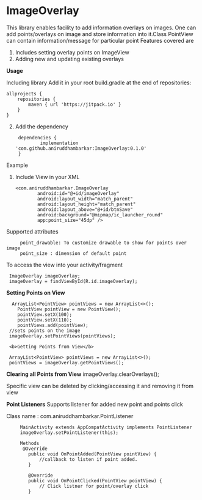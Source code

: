 # ImageOverlay
This library enables facility to add information overlays on images. One can add points/overlays on image and store information into it.Class PointView can contain information/message for particular point 
Features covered are
1. Includes setting overlay points on ImageView
2. Adding new and updating existing overlays

<b>Usage</b>

Including library 
Add it in your root build.gradle at the end of repositories:
	
	allprojects {
		repositories {
			maven { url 'https://jitpack.io' }
		}
	}
	

2. Add the dependency


		dependencies {
	        	implementation 'com.github.aniruddhambarkar:ImageOverlay:0.1.0'
		}


Example
1.  Include View in your XML

		<com.aniruddhambarkar.ImageOverlay
        		android:id="@+id/imageOverlay"
        		android:layout_width="match_parent"
        		android:layout_height="match_parent"
        		android:layout_above="@+id/btnSave"
        		android:background="@mipmap/ic_launcher_round"
        		app:point_size="45dp" />
			
        
 Supported attributes
 
		 point_drawable: To customize drawable to show for points over image
		 point_size : dimension of default point
		 
 
 To access the view into your activity/fragment
 
 
	 ImageOverlay imageOverlay;
	 imageOverlay = findViewById(R.id.imageOverlay);

 <b>Setting Points on View</b>

	  ArrayList<PointView> pointViews = new ArrayList<>();
		PointView pointView = new PointView();
		pointView.setX(100);
		pointView.setX(110);
		pointViews.add(pointView);
	 //sets points on the image
	 imageOverlay.setPointViews(pointViews);

	 <b>Getting Points from View</b>

	 ArrayList<PointView> pointViews = new ArrayList<>();
	 pointViews = imageOverlay.getPointViews();

<b>Clearing all Points from View</b>
	 imageOverlay.clearOverlays();
 
 Specific view can be deleted by clicking/accessing it and removing it from view
 
<b> Point Listeners</b>
 Supports listener for added new point and points click
 
 Class name : com.aniruddhambarkar.PointListener
 
		 MainActivity extends AppCompatActivity implements PointListener 
		 imageOverlay.setPointListener(this);

		 Methods
		  @Override
		    public void OnPointAdded(PointView pointView) {
				//callback to listen if point added.
		    }

		    @Override
		    public void OnPointClicked(PointView pointView) {
				// Click listner for point/overlay click
		    }
 
